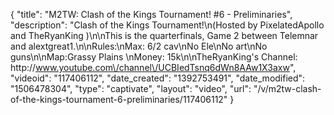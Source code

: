 {
    "title": "M2TW: Clash of the Kings Tournament! #6 - Preliminaries",
    "description": "Clash of the Kings Tournament!\n(Hosted by PixelatedApollo and TheRyanKing )\n\nThis is the quarterfinals, Game 2 between Telemnar and alextgreat1.\n\nRules:\nMax: 6\/2 cav\nNo Ele\nNo art\nNo guns\n\nMap:Grassy Plains \nMoney: 15k\n\nTheRyanKing's Channel: http:\/\/www.youtube.com\/channel\/UCBIedTsnq6dWn8AAw1X3axw",
    "videoid": "117406112",
    "date_created": "1392753491",
    "date_modified": "1506478304",
    "type": "captivate",
    "layout": "video",
    "url": "\/v\/m2tw-clash-of-the-kings-tournament-6-preliminaries\/117406112"
}